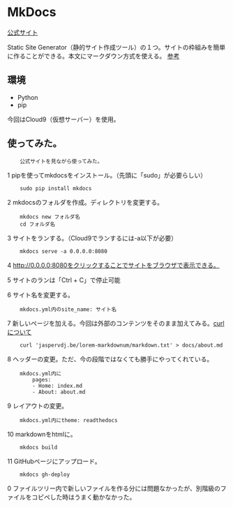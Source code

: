 # MkDocs

[公式サイト](http://mkdocs.org)

Static Site Generator（静的サイト作成ツール）の１つ。サイトの枠組みを簡単に作ることができる。本文にマークダウン方式を使える。
[参考](http://matome.naver.jp/odai/2138951779950545401)

## 環境

* Python
* pip

今回はCloud9（仮想サーバー）を使用。

## 使ってみた。

        公式サイトを見ながら使ってみた。

1 pipを使ってmkdocsをインストール。（先頭に「sudo」が必要らしい）

        sudo pip install mkdocs
    
2 mkdocsのフォルダを作成。ディレクトリを変更する。

        mkdocs new フォルダ名
        cd フォルダ名
    
3 サイトをランする。（Cloud9でランするには-a以下が必要）

        mkdocs serve -a 0.0.0.0:8080
    
4 http://0.0.0.0:8080をクリックすることでサイトをブラウザで表示できる。

5 サイトのランは「Ctrl + C」で停止可能

6 サイト名を変更する。

        mkdocs.yml内のsite_name: サイト名
    
7 新しいページを加える。今回は外部のコンテンツをそのまま加えてみる。[curlについて](https://hydrocul.github.io/wiki/commands/curl.html)

        curl 'jaspervdj.be/lorem-markdownum/markdown.txt' > docs/about.md
    
8 ヘッダーの変更。ただ、今の段階ではなくても勝手にやってくれている。

        mkdocs.yml内に
            pages:
            - Home: index.md
            - About: about.md
                            
9 レイアウトの変更。

        mkdocs.yml内にtheme: readthedocs
    
10 markdownをhtmlに。

        mkdocs build

11 GitHubページにアップロード。

        mkdocs gh-deploy

0 ファイルツリー内で新しいファイルを作る分には問題なかったが、別階級のファイルをコピペした時はうまく動かなかった。

